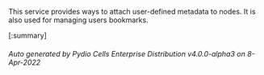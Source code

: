 






This service provides ways to attach user-defined metadata to nodes. It is also used for managing users bookmarks.

[:summary]

###### Auto generated by Pydio Cells Enterprise Distribution v4.0.0-alpha3 on 8-Apr-2022
